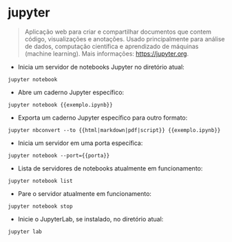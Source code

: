 # jupyter

> Aplicação web para criar e compartilhar documentos que contem código, visualizações e anotações.
> Usado principalmente para análise de dados, computação científica e aprendizado de máquinas (machine learning).
> Mais informações: <https://jupyter.org>.

- Inicia um servidor de notebooks Jupyter no diretório atual:

`jupyter notebook`

- Abre um caderno Jupyter específico:

`jupyter notebook {{exemplo.ipynb}}`

- Exporta um caderno Jupyter específico para outro formato:

`jupyter nbconvert --to {{html|markdown|pdf|script}} {{exemplo.ipynb}}`

- Inicia um servidor em uma porta específica:

`jupyter notebook --port={{porta}}`

- Lista de servidores de notebooks atualmente em funcionamento:

`jupyter notebook list`

- Pare o servidor atualmente em funcionamento:

`jupyter notebook stop`

- Inicie o JupyterLab, se instalado, no diretório atual:

`jupyter lab`
